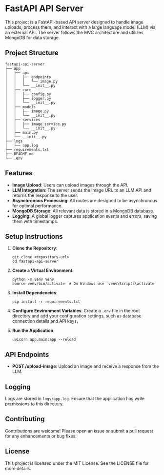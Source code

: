 # FastAPI API Server

This project is a FastAPI-based API server designed to handle image uploads, process them, and interact with a large language model (LLM) via an external API. The server follows the MVC architecture and utilizes MongoDB for data storage.

## Project Structure

```
fastapi-api-server
├── app
│   ├── api
│   │   ├── endpoints
│   │   │   └── image.py
│   │   └── __init__.py
│   ├── core
│   │   ├── config.py
│   │   ├── logger.py
│   │   └── __init__.py
│   ├── models
│   │   ├── image.py
│   │   └── __init__.py
│   ├── services
│   │   ├── image_service.py
│   │   └── __init__.py
│   ├── main.py
│   └── __init__.py
├── logs
│   └── app.log
├── requirements.txt
├── README.md
└── .env
```

## Features

- **Image Upload**: Users can upload images through the API.
- **LLM Integration**: The server sends the image URL to an LLM API and returns the response to the user.
- **Asynchronous Processing**: All routes are designed to be asynchronous for optimal performance.
- **MongoDB Storage**: All relevant data is stored in a MongoDB database.
- **Logging**: A global logger captures application events and errors, saving them with timestamps.

## Setup Instructions

1. **Clone the Repository**:
   ```
   git clone <repository-url>
   cd fastapi-api-server
   ```

2. **Create a Virtual Environment**:
   ```
   python -m venv venv
   source venv/bin/activate  # On Windows use `venv\Scripts\activate`
   ```

3. **Install Dependencies**:
   ```
   pip install -r requirements.txt
   ```

4. **Configure Environment Variables**:
   Create a `.env` file in the root directory and add your configuration settings, such as database connection details and API keys.

5. **Run the Application**:
   ```
   uvicorn app.main:app --reload
   ```

## API Endpoints

- **POST /upload-image**: Upload an image and receive a response from the LLM.
  
## Logging

Logs are stored in `logs/app.log`. Ensure that the application has write permissions to this directory.

## Contributing

Contributions are welcome! Please open an issue or submit a pull request for any enhancements or bug fixes.

## License

This project is licensed under the MIT License. See the LICENSE file for more details.